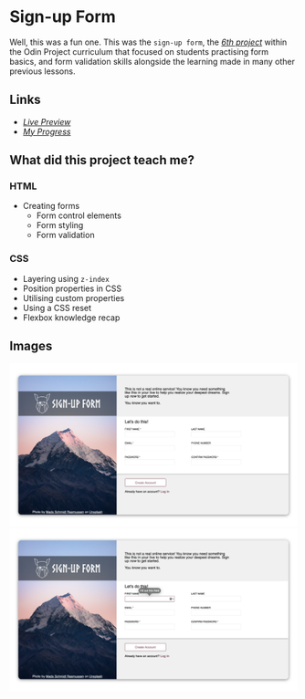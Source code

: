 # Sign-up Form

Well, this was a fun one. This was the `sign-up form`, the [*6th project*](https://www.theodinproject.com/lessons/node-path-intermediate-html-and-css-sign-up-form) within the Odin Project curriculum that focused on students practising form basics, and form validation skills alongside the learning made in many other previous lessons.

## Links

- [*Live Preview*](https://devvivan.github.io/odin-signup-form/)
- [*My Progress*](https://github.com/DevVivan/odin-project)

## What did this project teach me?

### HTML

- Creating forms
  - Form control elements
  - Form styling
  - Form validation

### CSS

- Layering using `z-index`
- Position properties in CSS
- Utilising custom properties
- Using a CSS reset
- Flexbox knowledge recap

## Images

<img src="images/screenshot-1.png">
<img src="images/screenshot-2.png">

